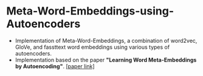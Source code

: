 # Meta-Word-Embeddings-using-Autoencoders
* Implementation of Meta-Word-Embeddings, a combination of word2vec, GloVe, and fassttext word embeddings using various types of autoencoders.
* Implementation based on the paper **"Learning Word Meta-Embeddings by Autoencoding"**. [[paper link]](https://www.aclweb.org/anthology/C18-1140/)

